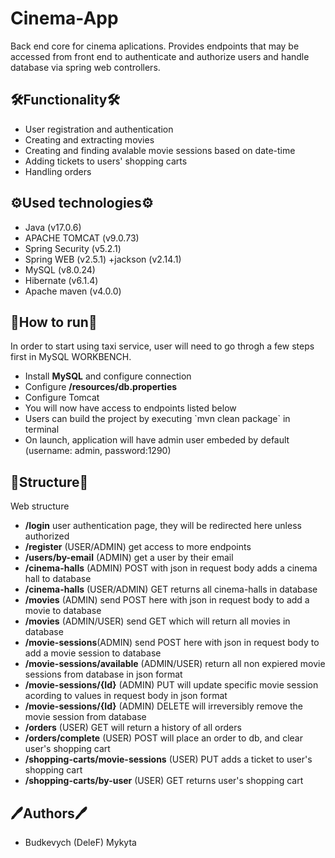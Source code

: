 ﻿# Cinema-App
Back end core for cinema aplications. Provides endpoints that may be accessed from front end to authenticate and authorize users and handle database via spring web controllers. <br>
<h2 tabindex="-1">﻿🛠️Functionality🛠️</h2>
 <ul dir="auto">
  <li>User registration and authentication</li>
  <li>Creating and extracting movies</li>
  <li>Creating and finding avalable movie sessions based on date-time</li>
  <li>Adding tickets to users' shopping carts</li>
  <li>Handling orders</li>
 </ul>
<h2 tabindex="-1">﻿⚙️Used technologies⚙️</h2>
  <ul dir="auto">
  <li>Java (v17.0.6)</li>
  <li>APACHE TOMCAT (v9.0.73)</li>
  <li>Spring Security (v5.2.1)</li>
  <li>Spring WEB (v2.5.1) +jackson (v2.14.1)</li>
  <li>MySQL (v8.0.24)</li>
  <li>Hibernate (v6.1.4)</li>
  <li>Apache maven (v4.0.0)</li>
 </ul>
<h2 tabindex="-1">﻿🎯How to run🎯</h2>
 In order to start using taxi service, user will need to go throgh a few steps first
 in MySQL WORKBENCH.
 <ul dir="auto">
  <li>Install <b>MySQL</b> and configure connection</li>
  <li>Configure <b>/resources/db.properties</b></li>
  <li>Configure Tomcat</li>
  <li>You will now have access to endpoints listed below</li>
  <li>Users can build the project by executing `mvn clean package` in terminal</li>
  <li>On launch, application will have admin user embeded by default (username: admin, password:1290)</li>
 </ul>
<h2 tabindex="-1">﻿📡Structure📡</h2>
   Web structure
 <ul dir="auto">
  <li><b>/login</b> user authentication page, they will be redirected here unless authorized</li>
  <li><b>/register</b> (USER/ADMIN) get access to more endpoints</li>
  <li><b>/users/by-email</b> (ADMIN) get a user by their email</li>
  <li><b>/cinema-halls</b> (ADMIN) POST with json in request body adds a cinema hall to database</li>
 <li><b>/cinema-halls</b> (USER/ADMIN) GET returns all cinema-halls in database</li>
  <li><b>/movies</b> (ADMIN) send POST here with json in request body to add a movie to database</li>
 <li><b>/movies</b> (ADMIN/USER) send GET which will return all movies in database</li>
  <li><b>/movie-sessions</b>(ADMIN) send POST here with json in request body to add a movie session to database
  <li><b>/movie-sessions/available</b> (ADMIN/USER) return all non expiered movie sessions from database in json format</li>
  <li><b>/movie-sessions/{Id}</b> (ADMIN) PUT will update specific movie session acording to values in request body in json format</li>
 <li><b>/movie-sessions/{Id}</b> (ADMIN) DELETE will irreversibly remove the movie session from database</li>
  <li><b>/orders</b> (USER) GET will return a history of all orders</li>
  <li><b>/orders/complete</b> (USER) POST will place an order to db, and clear user's shopping cart</li>
  <li><b>/shopping-carts/movie-sessions</b> (USER) PUT adds a ticket to user's shopping cart</li>
  <li><b>/shopping-carts/by-user</b> (USER) GET returns user's shopping cart</li>
 </ul>
  <h2 tabindex="-1">🖊️Authors🖊️</h2>
 <ul dir="auto">
  <li>Budkevych (DeleF) Mykyta</li>
 </ul>
